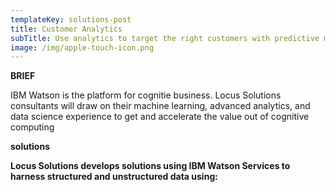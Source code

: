 ```yaml
---
templateKey: solutions-post
title: Customer Analytics
subTitle: Use analytics to target the right customers with predictive modeling.
image: /img/apple-touch-icon.png
---
```

**BRIEF** 

IBM Watson is the platform for cognitie business. Locus Solutions consultants will draw on their machine learning, advanced analytics, and data science experience to get and accelerate the value out of cognitive computing

**solutions**

**Locus Solutions develops solutions using IBM Watson Services to harness structured and unstructured data using:**
